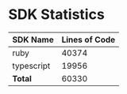 # SDK Statistics

| SDK Name | Lines of Code |
| -------- | ------------- |
| ruby | 40374 |
| typescript | 19956 |
| **Total** | 60330 |
